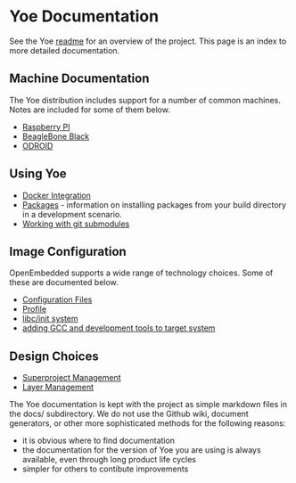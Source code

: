 # Yoe Documentation

See the Yoe [readme](../README.md) for an overview of the project. This page is
an index to more detailed documentation.

## Machine Documentation

The Yoe distribution includes support for a number of common machines. Notes are
included for some of them below.

- [Raspberry PI](raspberrypi.md)
- [BeagleBone Black](beagleboneblack.md)
- [ODROID](odroid.md)

## Using Yoe

- [Docker Integration](docker.md)
- [Packages](packages.md) - information on installing packages from your build
  directory in a development scenario.
- [Working with git submodules](git-submodules.md)

## Image Configuration

OpenEmbedded supports a wide range of technology choices. Some of these are
documented below.

- [Configuration Files](conf-files.md)
- [Profile](yoe-profile.md)
- [libc/init system](libc-init.md)
- [adding GCC and development tools to target system](gcc.md)

## Design Choices

- [Superproject Management](superproject-management.md)
- [Layer Management](layer-management.md)

The Yoe documentation is kept with the project as simple markdown files in the
docs/ subdirectory. We do not use the Github wiki, document generators, or other
more sophisticated methods for the following reasons:

- it is obvious where to find documentation
- the documentation for the version of Yoe you are using is always available,
  even through long product life cycles
- simpler for others to contibute improvements
